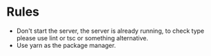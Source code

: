 # Rules

- Don't start the server, the server is already running, to check type please use lint or tsc or something alternative.
- Use yarn as the package manager.
